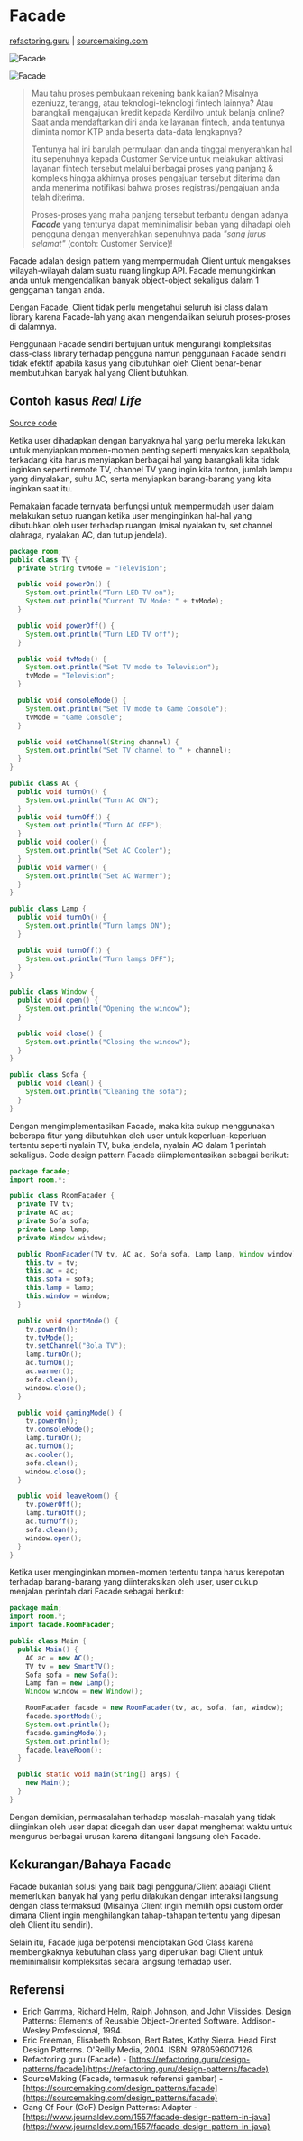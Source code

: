 # Facade

[refactoring.guru](https://refactoring.guru/design-patterns/facade) | [sourcemaking.com](https://sourcemaking.com/design_patterns/facade)

![Facade](facade.png "Facade")

![Facade](https://sourcemaking.com/files/v2/content/patterns/Facade1.png "Limits Client access to internal classes")

> Mau tahu proses pembukaan rekening bank kalian? Misalnya ezeniuzz, terangg, atau teknologi-teknologi fintech lainnya? Atau barangkali mengajukan kredit kepada Kerdilvo untuk belanja online? Saat anda mendaftarkan diri anda ke layanan fintech, anda tentunya diminta nomor KTP anda beserta data-data lengkapnya?
>
> Tentunya hal ini barulah permulaan dan anda tinggal menyerahkan hal itu sepenuhnya kepada Customer Service untuk melakukan aktivasi layanan fintech tersebut melalui berbagai proses yang panjang & kompleks hingga akhirnya proses pengajuan tersebut diterima dan anda menerima notifikasi bahwa proses registrasi/pengajuan anda telah diterima.
>
> Proses-proses yang maha panjang tersebut terbantu dengan adanya **_Facade_** yang tentunya dapat meminimalisir beban yang dihadapi oleh pengguna dengan menyerahkan sepenuhnya pada *"sang jurus selamat"* (contoh: Customer Service)!

Facade adalah design pattern yang mempermudah Client untuk mengakses wilayah-wilayah dalam suatu ruang lingkup API. Facade memungkinkan anda untuk mengendalikan banyak object-object sekaligus dalam 1 genggaman tangan anda.

Dengan Facade, Client tidak perlu mengetahui seluruh isi class dalam library karena Facade-lah yang akan mengendalikan seluruh proses-proses di dalamnya.

Penggunaan Facade sendiri bertujuan untuk mengurangi kompleksitas class-class library terhadap pengguna namun penggunaan Facade sendiri tidak efektif apabila kasus yang dibutuhkan oleh Client benar-benar membutuhkan banyak hal yang Client butuhkan.

## Contoh kasus *Real Life*

[Source code](room)

Ketika user dihadapkan dengan banyaknya hal yang perlu mereka lakukan untuk menyiapkan momen-momen penting seperti menyaksikan sepakbola, terkadang kita harus menyiapkan berbagai hal yang barangkali kita tidak inginkan seperti remote TV, channel TV yang ingin kita tonton, jumlah lampu yang dinyalakan, suhu AC, serta menyiapkan barang-barang yang kita inginkan saat itu.

Pemakaian facade ternyata berfungsi untuk mempermudah user dalam melakukan setup ruangan ketika user menginginkan hal-hal yang dibutuhkan oleh user terhadap ruangan (misal nyalakan tv, set channel olahraga, nyalakan AC, dan tutup jendela).

```java
package room;
public class TV {
  private String tvMode = "Television";

  public void powerOn() {
    System.out.println("Turn LED TV on");
    System.out.println("Current TV Mode: " + tvMode);
  }

  public void powerOff() {
    System.out.println("Turn LED TV off");
  }

  public void tvMode() {
    System.out.println("Set TV mode to Television");
    tvMode = "Television";
  }

  public void consoleMode() {
    System.out.println("Set TV mode to Game Console");
    tvMode = "Game Console";
  }

  public void setChannel(String channel) {
    System.out.println("Set TV channel to " + channel);
  }
}

public class AC {
  public void turnOn() {
    System.out.println("Turn AC ON");
  }
  public void turnOff() {
    System.out.println("Turn AC OFF");
  }
  public void cooler() {
    System.out.println("Set AC Cooler");
  }
  public void warmer() {
    System.out.println("Set AC Warmer");
  }
}

public class Lamp {
  public void turnOn() {
    System.out.println("Turn lamps ON");
  }

  public void turnOff() {
    System.out.println("Turn lamps OFF");
  }
}

public class Window {
  public void open() {
    System.out.println("Opening the window");
  }

  public void close() {
    System.out.println("Closing the window");
  }
}

public class Sofa {
  public void clean() {
    System.out.println("Cleaning the sofa");
  }
}
```

Dengan mengimplementasikan Facade, maka kita cukup menggunakan beberapa fitur yang dibutuhkan oleh user untuk keperluan-keperluan tertentu seperti nyalain TV, buka jendela, nyalain AC dalam 1 perintah sekaligus. Code design pattern Facade diimplementasikan sebagai berikut:

```java
package facade;
import room.*;

public class RoomFacader {
  private TV tv;
  private AC ac;
  private Sofa sofa;
  private Lamp lamp;
  private Window window;

  public RoomFacader(TV tv, AC ac, Sofa sofa, Lamp lamp, Window window) {
    this.tv = tv;
    this.ac = ac;
    this.sofa = sofa;
    this.lamp = lamp;
    this.window = window;
  }

  public void sportMode() {
    tv.powerOn();
    tv.tvMode();
    tv.setChannel("Bola TV");
    lamp.turnOn();
    ac.turnOn();
    ac.warmer();
    sofa.clean();
    window.close();
  }

  public void gamingMode() {
    tv.powerOn();
    tv.consoleMode();
    lamp.turnOn();
    ac.turnOn();
    ac.cooler();
    sofa.clean();
    window.close();
  }

  public void leaveRoom() {
    tv.powerOff();
    lamp.turnOff();
    ac.turnOff();
    sofa.clean();
    window.open();
  }
}
```

Ketika user menginginkan momen-momen tertentu tanpa harus kerepotan terhadap barang-barang yang diinteraksikan oleh user, user cukup menjalan perintah dari Facade sebagai berikut:

```java
package main;
import room.*;
import facade.RoomFacader;

public class Main {
  public Main() {
    AC ac = new AC();
    TV tv = new SmartTV();
    Sofa sofa = new Sofa();
    Lamp fan = new Lamp();
    Window window = new Window();

    RoomFacader facade = new RoomFacader(tv, ac, sofa, fan, window);
    facade.sportMode();
    System.out.println();
    facade.gamingMode();
    System.out.println();
    facade.leaveRoom();
  }

  public static void main(String[] args) {
    new Main();
  }
}
```

Dengan demikian, permasalahan terhadap masalah-masalah yang tidak diinginkan oleh user dapat dicegah dan user dapat menghemat waktu untuk mengurus berbagai urusan karena ditangani langsung oleh Facade.


## Kekurangan/Bahaya Facade

Facade bukanlah solusi yang baik bagi pengguna/Client apalagi Client memerlukan banyak hal yang perlu dilakukan dengan interaksi langsung dengan class termaksud (Misalnya Client ingin memilih opsi custom order dimana Client ingin menghilangkan tahap-tahapan tertentu yang dipesan oleh Client itu sendiri).

Selain itu, Facade juga berpotensi menciptakan God Class karena membengkaknya kebutuhan class yang diperlukan bagi Client untuk meminimalisir kompleksitas secara langsung terhadap user.


## Referensi

- Erich Gamma, Richard Helm, Ralph Johnson, and John Vlissides. Design Patterns: Elements of Reusable Object-Oriented Software. Addison-Wesley Professional, 1994.
- Eric Freeman, Elisabeth Robson, Bert Bates, Kathy Sierra. Head First Design Patterns. O'Reilly Media, 2004. ISBN: 9780596007126.
- Refactoring.guru (Facade) - [https://refactoring.guru/design-patterns/facade](https://refactoring.guru/design-patterns/facade)
- SourceMaking (Facade, termasuk referensi gambar) - [https://sourcemaking.com/design_patterns/facade](https://sourcemaking.com/design_patterns/facade)
- Gang Of Four (GoF) Design Patterns: Adapter - [https://www.journaldev.com/1557/facade-design-pattern-in-java](https://www.journaldev.com/1557/facade-design-pattern-in-java)